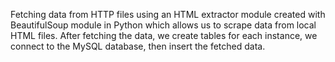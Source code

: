 Fetching data from HTTP files using an HTML extractor module created with BeautifulSoup module in Python which allows us to scrape data from local HTML files.
After fetching the data, we create tables for each instance, we connect to the MySQL database, then insert the fetched data.
